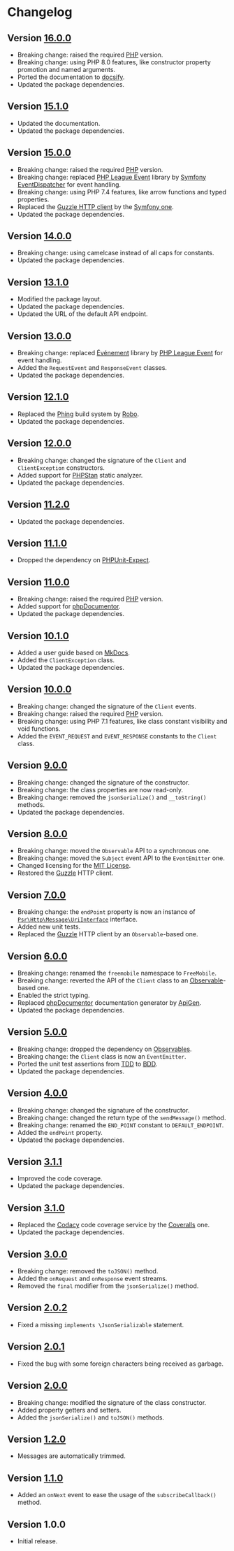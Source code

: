 # Changelog

## Version [16.0.0](https://bitbucket.org/cedx/free-mobile.php/branches/compare/v16.0.0..v15.1.0)
- Breaking change: raised the required [PHP](https://www.php.net) version.
- Breaking change: using PHP 8.0 features, like constructor property promotion and named arguments.
- Ported the documentation to [docsify](https://docsify.js.org).
- Updated the package dependencies.

## Version [15.1.0](https://bitbucket.org/cedx/free-mobile.php/branches/compare/v15.1.0..v15.0.0)
- Updated the documentation.
- Updated the package dependencies.

## Version [15.0.0](https://bitbucket.org/cedx/free-mobile.php/branches/compare/v15.0.0..v14.0.0)
- Breaking change: raised the required [PHP](https://www.php.net) version.
- Breaking change: replaced [PHP League Event](https://event.thephpleague.com) library by [Symfony EventDispatcher](https://symfony.com/doc/current/components/event_dispatcher.html) for event handling.
- Breaking change: using PHP 7.4 features, like arrow functions and typed properties.
- Replaced the [Guzzle HTTP client](http://docs.guzzlephp.org) by the [Symfony one](https://symfony.com/doc/current/components/http_client.html).
- Updated the package dependencies.

## Version [14.0.0](https://bitbucket.org/cedx/free-mobile.php/branches/compare/v14.0.0..v13.1.0)
- Breaking change: using camelcase instead of all caps for constants.
- Updated the package dependencies.

## Version [13.1.0](https://bitbucket.org/cedx/free-mobile.php/branches/compare/v13.1.0..v13.0.0)
- Modified the package layout.
- Updated the package dependencies.
- Updated the URL of the default API endpoint.

## Version [13.0.0](https://bitbucket.org/cedx/free-mobile.php/branches/compare/v13.0.0..v12.1.0)
- Breaking change: replaced [Événement](https://github.com/igorw/evenement) library by [PHP League Event](https://event.thephpleague.com) for event handling.
- Added the `RequestEvent` and `ResponseEvent` classes.
- Updated the package dependencies.

## Version [12.1.0](https://bitbucket.org/cedx/free-mobile.php/branches/compare/v12.1.0..v12.0.0)
- Replaced the [Phing](https://www.phing.info) build system by [Robo](https://robo.li).
- Updated the package dependencies.

## Version [12.0.0](https://bitbucket.org/cedx/free-mobile.php/branches/compare/v12.0.0..v11.2.0)
- Breaking change: changed the signature of the `Client` and `ClientException` constructors.
- Added support for [PHPStan](https://phpstan.org) static analyzer.
- Updated the package dependencies.

## Version [11.2.0](https://bitbucket.org/cedx/free-mobile.php/branches/compare/v11.2.0..v11.1.0)
- Updated the package dependencies.

## Version [11.1.0](https://bitbucket.org/cedx/free-mobile.php/branches/compare/v11.1.0..v11.0.0)
- Dropped the dependency on [PHPUnit-Expect](https://bitbucket.org/cedx/phpunit-expect).

## Version [11.0.0](https://bitbucket.org/cedx/free-mobile.php/branches/compare/v11.0.0..v10.1.0)
- Breaking change: raised the required [PHP](https://www.php.net) version.
- Added support for [phpDocumentor](https://www.phpdoc.org).
- Updated the package dependencies.

## Version [10.1.0](https://bitbucket.org/cedx/free-mobile.php/branches/compare/v10.1.0..v10.0.0)
- Added a user guide based on [MkDocs](http://www.mkdocs.org).
- Added the `ClientException` class.
- Updated the package dependencies.

## Version [10.0.0](https://bitbucket.org/cedx/free-mobile.php/branches/compare/v10.0.0..v9.0.0)
- Breaking change: changed the signature of the `Client` events.
- Breaking change: raised the required [PHP](https://www.php.net) version.
- Breaking change: using PHP 7.1 features, like class constant visibility and void functions.
- Added the `EVENT_REQUEST` and `EVENT_RESPONSE` constants to the `Client` class.

## Version [9.0.0](https://bitbucket.org/cedx/free-mobile.php/branches/compare/v9.0.0..v8.0.0)
- Breaking change: changed the signature of the constructor.
- Breaking change: the class properties are now read-only.
- Breaking change: removed the `jsonSerialize()` and `__toString()` methods.
- Updated the package dependencies.

## Version [8.0.0](https://bitbucket.org/cedx/free-mobile.php/branches/compare/v8.0.0..v7.0.0)
- Breaking change: moved the `Observable` API to a synchronous one.
- Breaking change: moved the `Subject` event API to the `EventEmitter` one.
- Changed licensing for the [MIT License](https://opensource.org/licenses/MIT).
- Restored the [Guzzle](http://docs.guzzlephp.org) HTTP client.

## Version [7.0.0](https://bitbucket.org/cedx/free-mobile.php/branches/compare/v7.0.0..v6.0.0)
- Breaking change: the `endPoint` property is now an instance of [`Psr\Http\Message\UriInterface`](http://www.php-fig.org/psr/psr-7/#35-psrhttpmessageuriinterface) interface.
- Added new unit tests.
- Replaced the [Guzzle](http://docs.guzzlephp.org) HTTP client by an `Observable`-based one.

## Version [6.0.0](https://bitbucket.org/cedx/free-mobile.php/branches/compare/v6.0.0..v5.0.0)
- Breaking change: renamed the `freemobile` namespace to `FreeMobile`.
- Breaking change: reverted the API of the `Client` class to an [Observable](http://reactivex.io/intro.html)-based one.
- Enabled the strict typing.
- Replaced [phpDocumentor](https://www.phpdoc.org) documentation generator by [ApiGen](https://github.com/ApiGen/ApiGen).
- Updated the package dependencies.

## Version [5.0.0](https://bitbucket.org/cedx/free-mobile.php/branches/compare/v5.0.0..v4.0.0)
- Breaking change: dropped the dependency on [Observables](http://reactivex.io/intro.html).
- Breaking change: the `Client` class is now an `EventEmitter`.
- Ported the unit test assertions from [TDD](https://en.wikipedia.org/wiki/Test-driven_development) to [BDD](https://en.wikipedia.org/wiki/Behavior-driven_development).
- Updated the package dependencies.

## Version [4.0.0](https://bitbucket.org/cedx/free-mobile.php/branches/compare/v4.0.0..v3.1.1)
- Breaking change: changed the signature of the constructor.
- Breaking change: changed the return type of the `sendMessage()` method.
- Breaking change: renamed the `END_POINT` constant to `DEFAULT_ENDPOINT`.
- Added the `endPoint` property.
- Updated the package dependencies.

## Version [3.1.1](https://bitbucket.org/cedx/free-mobile.php/branches/compare/v3.1.1..v3.1.0)
- Improved the code coverage.
- Updated the package dependencies.

## Version [3.1.0](https://bitbucket.org/cedx/free-mobile.php/branches/compare/v3.1.0..v3.0.0)
- Replaced the [Codacy](https://www.codacy.com) code coverage service by the [Coveralls](https://coveralls.io) one.
- Updated the package dependencies.

## Version [3.0.0](https://bitbucket.org/cedx/free-mobile.php/branches/compare/v3.0.0..v2.0.2)
- Breaking change: removed the `toJSON()` method.
- Added the `onRequest` and `onResponse` event streams.
- Removed the `final` modifier from the `jsonSerialize()` method.

## Version [2.0.2](https://bitbucket.org/cedx/free-mobile.php/branches/compare/v2.0.2..v2.0.1)
- Fixed a missing `implements \JsonSerializable` statement.

## Version [2.0.1](https://bitbucket.org/cedx/free-mobile.php/branches/compare/v2.0.1..v2.0.0)
- Fixed the bug with some foreign characters being received as garbage.

## Version [2.0.0](https://bitbucket.org/cedx/free-mobile.php/branches/compare/v2.0.0..v1.2.0)
- Breaking change: modified the signature of the class constructor.
- Added property getters and setters.
- Added the `jsonSerialize()` and `toJSON()` methods.

## Version [1.2.0](https://bitbucket.org/cedx/free-mobile.php/branches/compare/v1.2.0..v1.1.0)
- Messages are automatically trimmed.

## Version [1.1.0](https://bitbucket.org/cedx/free-mobile.php/branches/compare/v1.1.0..v1.0.0)
- Added an `onNext` event to ease the usage of the `subscribeCallback()` method.

## Version 1.0.0
- Initial release.
